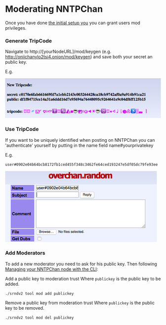 Moderating NNTPChan
================

Once you have done [the initial setup you](setting-up.md) you can grant users mod privileges.

### Generate TripCode

Navigate to http://[yourNodeURL]/mod/keygen (e.g. http://oniichanylo2tsi4.onion/mod/keygen) and save both your secret an public key.

E.g.

![Image 0](tripcode-1.png)

### Use TripCode

If you want to be uniquely identified when posting on NNTPChan you can 'authenticate' yourself by putting in the name field name#yourprivatekey

E.g.

    user#0902e04b64bcb8172fb1ced455f348c3462fe64ced193247e5df05dc79fe93ee

![Image 1](tripcode-0.png)


### Add Moderators

To add a new moderator you need to ask for his public key. Then following [Managing your NNTPChan node with the CLI](cli.md):

Add a public key to moderation trust
Where `publickey` is the public key to be added.

    ./srndv2 tool mod add publickey

Remove a public key from moderation trust
Where `publickey` is the public key to be removed.

    ./srndv2 tool mod del publickey
